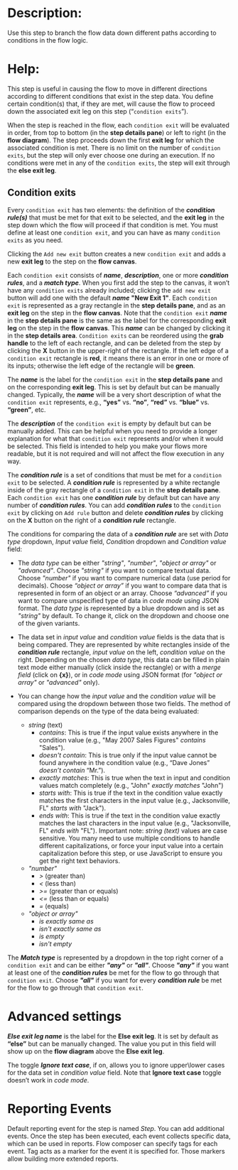 # Description:
Use this step to branch the flow data down different paths according to conditions in the flow logic. 

# Help:
This step is useful in causing the flow to move in different directions according to different conditions that exist in the step data. You define certain condition(s) that, if they are met, will cause the flow to proceed down the associated exit leg on this step (“`condition exits`”). 

When the step is reached in the flow, each `condition exit` will be evaluated in order, from top to bottom (in the __step details pane__) or left to right (in the __flow diagram__). The step proceeds down the first __exit leg__ for which the associated condition is met. There is no limit on the number of `condition exits`, but the step will only ever choose one during an execution. If no conditions were met in any of the `condition exits`, the step will exit through the __else exit leg__.

## Condition exits
Every `condition exit` has two elements: the definition of the ___condition rule(s)___ that must be met for that exit to be selected, and the __exit leg__ in the step down which the flow will proceed if that condition is met. You must define at least one `condition exit`, and you can have as many `condition exits` as you need.

Clicking the `Add new exit` button creates a new `condition exit` and adds a new __exit leg__ to the step on the __flow canvas__.

Each `condition exit` consists of ___name___, ___description___, one or more ___condition rules___, and a ___match type___. When you first add the step to the canvas, it won’t have any `condition exits` already included; clicking the `add new exit` button will add one with the default ___name___ __"New Exit 1"__. Each `condition exit` is represented as a gray rectangle in the __step details pane__, and as an __exit leg__ on the step in the __flow canvas__. Note that the `condition exit` ___name___ in the __step details pane__ is the same as the label for the corresponding __exit leg__ on the step in the __flow canvas__. This ___name___ can be changed by clicking it in the __step details area__. `Condition exits` can be reordered using the __grab handle__ to the left of each rectangle, and can be deleted from the step by clicking the __X__ button in the upper-right of the rectangle. If the left edge of a `condition exit` rectangle is __red__, it means there is an error in one or more of its inputs; otherwise the left edge of the rectangle will be __green__.

The ___name___ is the label for the `condition exit` in the __step details pane__ and on the corresponding __exit leg__. This is set by default but can be manually changed. Typically, the ___name___ will be a very short description of what the `condition exit` represents, e.g., __“yes”__ vs. __“no”__, __“red”__ vs. __“blue”__ vs. __“green”__, etc.

The ___description___ of the `condition exit` is empty by default but can be manually added. This can be helpful when you need to provide a longer explanation for what that `condition exit` represents and/or when it would be selected. This field is intended to help you make your flows more readable, but it is not required and will not affect the flow execution in any way.

The ___condition rule___ is a set of conditions that must be met for a `condition exit` to be selected. A ___condition rule___ is represented by a white rectangle inside of the gray rectangle of a `condition exit` in the __step details pane__. Each `condition exit` has one ___condition rule___ by default but can have any number of ___condition rules___. You can add ___condition rules___ to the `condition exit` by clicking on ```Add rule``` button and delete ***condition rules*** by clicking on the __X__ button on the right of a ***condition rule*** rectangle.

The conditions for comparing the data of a ___condition rule___ are set with _Data type_ dropdown, _Input value_ field, _Condition_ dropdown and _Condition value_ field: 

- The _data type_ can be either _"string"_, _"number"_, _"object or array"_ or _"advanced"_. Choose _"string"_ if you want to compare textual data. Choose _"number"_ if you want to compare numerical data (use period for decimals). Choose *“object or array”* if you want to compare data that is represented in  form of an object or an array. Choose *“advanced”* if you want to compare unspecified type of data in *code mode* using JSON format. The _data type_ is represented by a blue dropdown and is set as _"string"_ by default. To change it, click on the dropdown and choose one of the given variants.  

 - The data set in *input value* and *condition value* fields  is the data that is being compared. They are represented by white rectangles inside of the ***condition rule*** rectangle, *input value* on the left, *condition value* on the right. Depending on the chosen *data type*, this data can be filled in plain text mode either manually (click inside the rectangle) or with a *merge field* (click on **{x}**), or in *code mode* using JSON format (for _"object or array"_ or _"advanced"_ only).  

 - You can change how the _input value_ and the _condition value_ will be compared using the dropdown between those two fields. The method of comparison depends on the type of the data being evaluated:

   * *string* (text)
     *  _contains_: This is true if the input value exists anywhere in the condition value (e.g., "May 2007 Sales Figures" _contains_ "Sales"). 
     * _doesn't contain_: This is true only if the input value cannot be found anywhere in the condition value (e.g., “Dave Jones” _doesn’t contain_ “Mr.”).
     * _exactly matches_: This is true when the text in input and condition values match completely (e.g., "John" _exactly matches_ "John")
     * _starts with_: This is true if the text in the condition value exactly matches the first characters in the input value (e.g., Jacksonville, FL" _starts with_ "Jack").
     * _ends with_: This is true if the text in the condition value exactly matches the last characters in the input value (e.g., "Jacksonville, FL" _ends with_ "FL").
Important note: _string (text)_ values are case sensitive. You many need to use multiple conditions to handle different capitalizations, or force your input value into a certain capitalization before this step, or use JavaScript to ensure you get the right text behaviors. 
   * *"number"*
     * _>_ (greater than)
     * _<_ (less than)
     * _>=_ (greater than or equals)
     * _<=_ (less than or equals)
     * _=_ (equals)
   * *"object or array"*
     * _is exactly same as_
     * _isn't exactly same as_
     *  _is empty_
     * _isn't empty_

The ___Match type___ is represented by a dropdown in the top right corner of a `condition exit` and can be either ___"any"___ or __*"all"*__. Choose __*"any"*__ if you want at least one of the ___condition rules___ be met for the flow to go through that `condition exit`. Choose ___"all"___ if you want for every ___condition rule___ be met for the flow to go through that `condition exit`.  

# Advanced settings 

___Else exit leg name___ is the label for the __Else exit leg__. It is set by default as __“else”__ but can be manually changed. The value you put in this field will show up on the __flow diagram__ above the __Else exit leg__.

The toggle ___Ignore text case___, if on, allows you to ignore upper\lower cases for the data set in _condition value_ field. Note that __Ignore text case__ toggle doesn’t work in *code mode*. 

# Reporting Events
Default reporting event for the step is named *Step*. You can add additional events. Once the step has been executed, each event collects specific data, which can be used in reports. Flow composer can specify tags for each event. Tag acts as a marker for the event it is specified for. Those markers allow building more extended reports.
<!--stackedit_data:
eyJoaXN0b3J5IjpbMTQxNTM5MDY0OSwtODA3NjI2NDUxLC0xNj
Q1MTgzNzExLC0xMTQ5NDQzMTExLDEwMjA1NTg4MjJdfQ==
-->